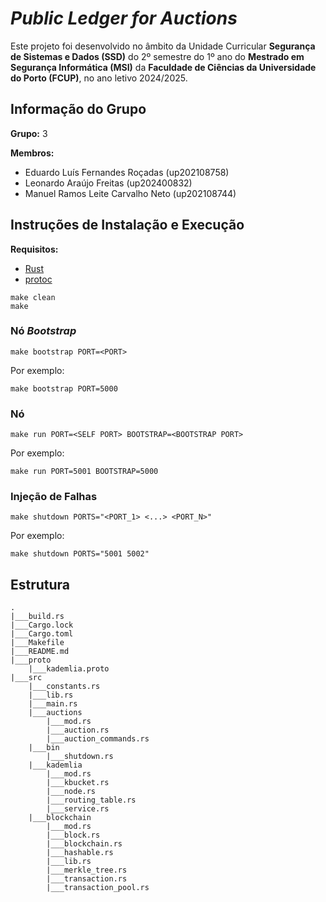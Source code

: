 # *Public Ledger for Auctions*

Este projeto foi desenvolvido no âmbito da Unidade Curricular **Segurança de Sistemas e Dados (SSD)** do 2º semestre do
1º ano do **Mestrado em Segurança Informática (MSI)** da **Faculdade de Ciências da Universidade do Porto (FCUP)**, no
ano letivo 2024/2025.

## Informação do Grupo

**Grupo:** 3

**Membros:**

- Eduardo Luís Fernandes Roçadas (up202108758)
- Leonardo Araújo Freitas (up202400832)
- Manuel Ramos Leite Carvalho Neto (up202108744)

## Instruções de Instalação e Execução

**Requisitos:**

- [Rust](https://www.rust-lang.org/)
- [protoc](https://protobuf.dev/)

```
make clean
make
```

### Nó *Bootstrap*

```
make bootstrap PORT=<PORT>
```

Por exemplo:

```
make bootstrap PORT=5000
```

### Nó

```
make run PORT=<SELF PORT> BOOTSTRAP=<BOOTSTRAP PORT>
```

Por exemplo:

```
make run PORT=5001 BOOTSTRAP=5000
```

### Injeção de Falhas

```
make shutdown PORTS="<PORT_1> <...> <PORT_N>"
```

Por exemplo:

```
make shutdown PORTS="5001 5002"
```

## Estrutura

```
.
|___build.rs
|___Cargo.lock
|___Cargo.toml
|___Makefile
|___README.md
|___proto
    |___kademlia.proto
|___src
    |___constants.rs
    |___lib.rs
    |___main.rs
    |___auctions
        |___mod.rs
        |___auction.rs
        |___auction_commands.rs
    |___bin
        |___shutdown.rs
    |___kademlia
        |___mod.rs
        |___kbucket.rs
        |___node.rs
        |___routing_table.rs
        |___service.rs
    |___blockchain
        |___mod.rs
        |___block.rs
        |___blockchain.rs
        |___hashable.rs
        |___lib.rs
        |___merkle_tree.rs
        |___transaction.rs
        |___transaction_pool.rs
```
